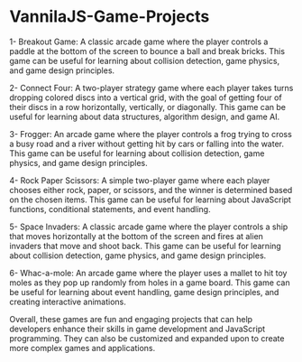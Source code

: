 # VannilaJS-Game-Projects 

1- Breakout Game: A classic arcade game where the player controls a paddle at the bottom of the screen to bounce a ball and break bricks. This game can be useful for learning about collision detection, game physics, and game design principles.

2- Connect Four: A two-player strategy game where each player takes turns dropping colored discs into a vertical grid, with the goal of getting four of their discs in a row horizontally, vertically, or diagonally. This game can be useful for learning about data structures, algorithm design, and game AI.

3- Frogger: An arcade game where the player controls a frog trying to cross a busy road and a river without getting hit by cars or falling into the water. This game can be useful for learning about collision detection, game physics, and game design principles.

4- Rock Paper Scissors: A simple two-player game where each player chooses either rock, paper, or scissors, and the winner is determined based on the chosen items. This game can be useful for learning about JavaScript functions, conditional statements, and event handling.

5- Space Invaders: A classic arcade game where the player controls a ship that moves horizontally at the bottom of the screen and fires at alien invaders that move and shoot back. This game can be useful for learning about collision detection, game physics, and game design principles.

6- Whac-a-mole: An arcade game where the player uses a mallet to hit toy moles as they pop up randomly from holes in a game board. This game can be useful for learning about event handling, game design principles, and creating interactive animations.

Overall, these games are fun and engaging projects that can help developers enhance their skills in game development and JavaScript programming. They can also be customized and expanded upon to create more complex games and applications.
